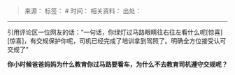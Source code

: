 > 来源：
> 标签： #
> 时间：
> 相关资料：
> 出处：
***

引用评论区一位网友的话：“一句话，你绿灯过马路眼睛往右往左看什么呢\[惊喜\]\[惊喜\]，有交规保护你呢，司机已经完成了培训拿到驾照了。明确全方位接受认可交规了”

**你小时候爸爸妈妈为什么教育你过马路要看车，为什么不去教育司机遵守交规呢？**